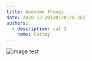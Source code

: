 ```yaml
---
title: Awesome things
date: 2020-12-20T20:20:20.20Z
authors:
  - description: cat 1
    name: Cattuy
---
```


![image test](/assets/image.png "hello")
